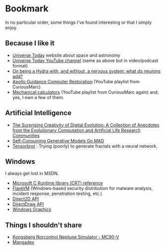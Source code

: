 # Bookmark

In no particular order, some things I've found interesting or that I simply enjoy.

## Because I like it

- [Universe Today](https://www.universetoday.com/) website about space and astronomy
- [Universe Today YouTube channel](https://www.youtube.com/@frasercain) (same as above but in video/podcast format)
- [On being a Hydra with, and without, a nervous system: what do neurons add?](https://link.springer.com/article/10.1007/s10071-023-01816-8)
- [Apollo Guidance Computer Restoration](https://www.youtube.com/playlist?list=PL-_93BVApb59FWrLZfdlisi_x7-Ut_-w7) (YouTube playlist from CuriousMarc)
- [Mechanical calculators](https://www.youtube.com/playlist?list=PL-_93BVApb58cdHy3Z2sUWtd6q2LsmO2Z) (YouTube playlist from CuriousMarc again) and, yes, I own a few of them.

## Artificial Intelligence

- [The Surprising Creativity of Digital Evolution: A Collection of Anecdotes from the Evolutionary Computation and Artificial Life Research Communities](https://arxiv.org/abs/1803.03453)
- [Self-Consuming Generative Models Go MAD](https://arxiv.org/abs/2307.01850)
- [Tensorbrot](https://colab.research.google.com/drive/16XeBVUzVufWaf4R4hetjXu4ZUKI56VwO?usp=sharing) : Trying (poorly) to generate fractals with a neural network.

## Windows

I always get lost in MSDN.

- [Microsoft C Runtime library (CRT) reference](https://learn.microsoft.com/en-us/cpp/c-runtime-library/c-run-time-library-reference?view=msvc-170)
- [FlareVM](https://github.com/mandiant/flare-vm) (Windows-based security distribution for malware analysis, incident response, penetration testing, etc.)
- [Direct2D API](https://learn.microsoft.com/en-us/windows/win32/api/_direct2d/)
- [DirectDraw API](https://learn.microsoft.com/en-us/windows/win32/directdraw/directdraw)
- [Windows Graphics](https://learn.microsoft.com/en-us/windows/win32/learnwin32/module-3---windows-graphics)

## Things I shouldn't share

- [Kongsberg Norcontrol Neptune Simulator - MC90-V](https://seatracker.ru/viewtopic.php?t=4512)
- [Mangadex](https://mangadex.org/)